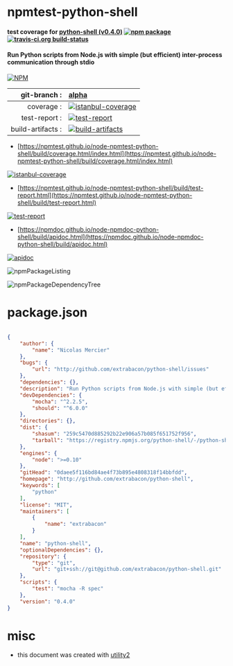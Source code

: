 # npmtest-python-shell

#### test coverage for  [python-shell (v0.4.0)](http://github.com/extrabacon/python-shell)  [![npm package](https://img.shields.io/npm/v/npmtest-python-shell.svg?style=flat-square)](https://www.npmjs.org/package/npmtest-python-shell) [![travis-ci.org build-status](https://api.travis-ci.org/npmtest/node-npmtest-python-shell.svg)](https://travis-ci.org/npmtest/node-npmtest-python-shell)

#### Run Python scripts from Node.js with simple (but efficient) inter-process communication through stdio

[![NPM](https://nodei.co/npm/python-shell.png?downloads=true&downloadRank=true&stars=true)](https://www.npmjs.com/package/python-shell)

| git-branch : | [alpha](https://github.com/npmtest/node-npmtest-python-shell/tree/alpha)|
|--:|:--|
| coverage : | [![istanbul-coverage](https://npmtest.github.io/node-npmtest-python-shell/build/coverage.badge.svg)](https://npmtest.github.io/node-npmtest-python-shell/build/coverage.html/index.html)|
| test-report : | [![test-report](https://npmtest.github.io/node-npmtest-python-shell/build/test-report.badge.svg)](https://npmtest.github.io/node-npmtest-python-shell/build/test-report.html)|
| build-artifacts : | [![build-artifacts](https://npmtest.github.io/node-npmtest-python-shell/glyphicons_144_folder_open.png)](https://github.com/npmtest/node-npmtest-python-shell/tree/gh-pages/build)|

- [https://npmtest.github.io/node-npmtest-python-shell/build/coverage.html/index.html](https://npmtest.github.io/node-npmtest-python-shell/build/coverage.html/index.html)

[![istanbul-coverage](https://npmtest.github.io/node-npmtest-python-shell/build/screenCapture.buildCi.browser.%252Ftmp%252Fbuild%252Fcoverage.lib.html.png)](https://npmtest.github.io/node-npmtest-python-shell/build/coverage.html/index.html)

- [https://npmtest.github.io/node-npmtest-python-shell/build/test-report.html](https://npmtest.github.io/node-npmtest-python-shell/build/test-report.html)

[![test-report](https://npmtest.github.io/node-npmtest-python-shell/build/screenCapture.buildCi.browser.%252Ftmp%252Fbuild%252Ftest-report.html.png)](https://npmtest.github.io/node-npmtest-python-shell/build/test-report.html)

- [https://npmdoc.github.io/node-npmdoc-python-shell/build/apidoc.html](https://npmdoc.github.io/node-npmdoc-python-shell/build/apidoc.html)

[![apidoc](https://npmdoc.github.io/node-npmdoc-python-shell/build/screenCapture.buildCi.browser.%252Ftmp%252Fbuild%252Fapidoc.html.png)](https://npmdoc.github.io/node-npmdoc-python-shell/build/apidoc.html)

![npmPackageListing](https://npmtest.github.io/node-npmtest-python-shell/build/screenCapture.npmPackageListing.svg)

![npmPackageDependencyTree](https://npmtest.github.io/node-npmtest-python-shell/build/screenCapture.npmPackageDependencyTree.svg)



# package.json

```json

{
    "author": {
        "name": "Nicolas Mercier"
    },
    "bugs": {
        "url": "http://github.com/extrabacon/python-shell/issues"
    },
    "dependencies": {},
    "description": "Run Python scripts from Node.js with simple (but efficient) inter-process communication through stdio",
    "devDependencies": {
        "mocha": "^2.2.5",
        "should": "^6.0.0"
    },
    "directories": {},
    "dist": {
        "shasum": "259c5470d885292b22e906a57b085f651752f956",
        "tarball": "https://registry.npmjs.org/python-shell/-/python-shell-0.4.0.tgz"
    },
    "engines": {
        "node": ">=0.10"
    },
    "gitHead": "0daee5f116bd84ae4f73b895e4808318f14bbfdd",
    "homepage": "http://github.com/extrabacon/python-shell",
    "keywords": [
        "python"
    ],
    "license": "MIT",
    "maintainers": [
        {
            "name": "extrabacon"
        }
    ],
    "name": "python-shell",
    "optionalDependencies": {},
    "repository": {
        "type": "git",
        "url": "git+ssh://git@github.com/extrabacon/python-shell.git"
    },
    "scripts": {
        "test": "mocha -R spec"
    },
    "version": "0.4.0"
}
```



# misc
- this document was created with [utility2](https://github.com/kaizhu256/node-utility2)
